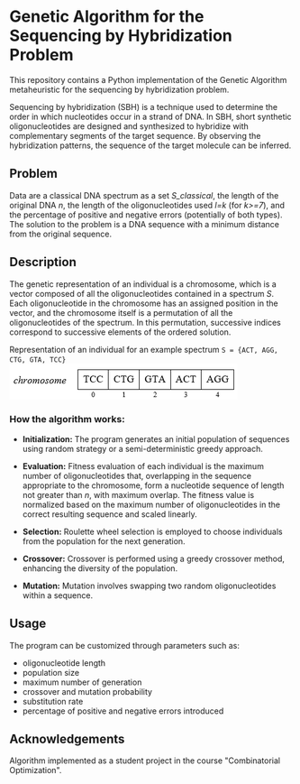 # Genetic Algorithm for the Sequencing by Hybridization Problem

This repository contains a Python implementation of the Genetic Algorithm metaheuristic for the sequencing by hybridization problem. 

Sequencing by hybridization (SBH) is a technique used to determine the order in which nucleotides occur in a strand of DNA. In SBH, short synthetic oligonucleotides are designed and synthesized to hybridize with complementary segments of the target sequence. By observing the hybridization patterns, the sequence of the target molecule can be inferred.

## Problem

Data are a classical DNA spectrum as a set *S_classical*, the length of the original DNA *n*, the length of the oligonucleotides used *l=k* (for *k>=7*), and the percentage of positive and negative errors (potentially of both types). The solution to the problem is a DNA sequence with a minimum distance from the original sequence.

## Description

The genetic representation of an individual is a chromosome, which is a vector composed of all the oligonucleotides contained in a spectrum *S*. Each oligonucleotide in the chromosome has an assigned position in the vector, and the chromosome itself is a permutation of all the oligonucleotides of the spectrum. In this permutation, successive indices correspond to successive elements of the ordered solution.

Representation of an individual for an example spectrum `S = {ACT, AGG, CTG, GTA, TCC}`
![Example chromosome](./chromosome.png)

### How the algorithm works:
- **Initialization:** The program generates an initial population of sequences using random strategy or a semi-deterministic greedy approach.

- **Evaluation:** Fitness evaluation of each individual is the maximum number of oligonucleotides that, overlapping in the sequence appropriate to the chromosome, form a nucleotide sequence of length not greater than *n*, with maximum overlap. The fitness value is normalized based on the maximum number of oligonucleotides in the correct resulting sequence and scaled linearly.

- **Selection:** Roulette wheel selection is employed to choose individuals from the population for the next generation.

- **Crossover:** Crossover is performed using a greedy crossover method, enhancing the diversity of the population.

- **Mutation:** Mutation involves swapping two random oligonucleotides within a sequence.

## Usage
The program can be customized through parameters such as:

* oligonucleotide length
* population size
* maximum number of generation 
* crossover and mutation probability
* substitution rate
* percentage of positive and negative errors introduced


## Acknowledgements

Algorithm implemented as a student project in the course "Combinatorial Optimization".
